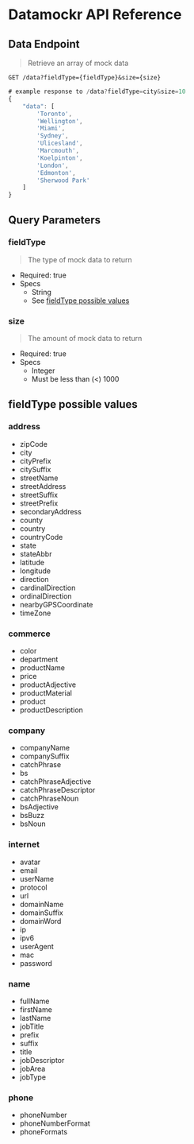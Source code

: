 # Datamockr API Reference

## Data Endpoint

> Retrieve an array of mock data

`GET /data?fieldType={fieldType}&size={size}`

```js
# example response to /data?fieldType=city&size=10
{
    "data": [
        'Toronto',
        'Wellington',
        'Miami',
        'Sydney',
        'Ulicesland',
        'Marcmouth',
        'Koelpinton',
        'London',
        'Edmonton',
        'Sherwood Park'
    ]
}
```

## Query Parameters

### fieldType

> The type of mock data to return

- Required: true
- Specs
  - String
  - See [fieldType possible values](#fieldType-possible-values)

### size

> The amount of mock data to return

- Required: true
- Specs
  - Integer
  - Must be less than (<) 1000

## fieldType possible values

### address

- zipCode
- city
- cityPrefix
- citySuffix
- streetName
- streetAddress
- streetSuffix
- streetPrefix
- secondaryAddress
- county
- country
- countryCode
- state
- stateAbbr
- latitude
- longitude
- direction
- cardinalDirection
- ordinalDirection
- nearbyGPSCoordinate
- timeZone

### commerce

- color
- department
- productName
- price
- productAdjective
- productMaterial
- product
- productDescription

### company

- companyName
- companySuffix
- catchPhrase
- bs
- catchPhraseAdjective
- catchPhraseDescriptor
- catchPhraseNoun
- bsAdjective
- bsBuzz
- bsNoun

### internet

- avatar
- email
- userName
- protocol
- url
- domainName
- domainSuffix
- domainWord
- ip
- ipv6
- userAgent
- mac
- password

### name

- fullName
- firstName
- lastName
- jobTitle
- prefix
- suffix
- title
- jobDescriptor
- jobArea
- jobType

### phone

- phoneNumber
- phoneNumberFormat
- phoneFormats
